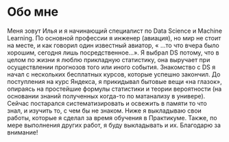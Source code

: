 # Обо мне

Меня зовут Илья и я начинающий специалист по Data Science и Machine Learning.
По основной профессии я инженер (авиация), но мир не стоит на месте, и как говорил один известный авиатор, « …то что вчера было хорошим, сегодня лишь посредственное…».
Я выбрал DS потому, что в целом по жизни я люблю прикладную статистику, она выручает при осуществлении прогнозов того или иного события. Знакомство с DS я начал с нескольких бесплатных курсов, которые успешно закончил. До поступления на курс Яндекса, я прикидывал бытовые вещи «на глазок», опираясь на простейшие формулы статистики и теории вероятности (на основании знаний полученных когда-то по матанализу в универе). Сейчас постарался систематизировать и освежить в памяти то что знал, и изучить то, с чем бы не знаком. 
Ниже я выкладываю свои работы, которые я сделал за время обучения в Практикуме. Также, по мере выполнения других работ, я буду выкладывать и их.
Благодарю за внимание!
